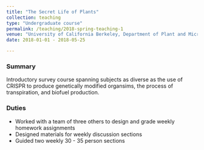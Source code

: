 ```yaml
---
title: "The Secret Life of Plants"
collection: teaching
type: "Undergraduate course"
permalink: /teaching/2018-spring-teaching-1
venue: "University of California Berkeley, Department of Plant and Microbial Biology"
date: 2018-01-01 - 2018-05-25

---
```

### Summary
Introductory survey course spanning subjects as diverse as the use of CRISPR to produce genetically modified organsims, the process of transpiration, and biofuel production.

### Duties
   * Worked with a team of three others to design and grade weekly homework assignments
   * Designed materials for weekly discussion sections
   * Guided two weekly 30 - 35 person sections
